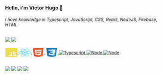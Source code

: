 ### Hello, i'm Victor Hugo 👋
###### <span>I have knowledge in Typescript, JavaScript, CSS, React, NodeJS, Firebase, HTML</span>
 <div>
  <a href="https://github.com/viktorhugodev">
  <img height="180em" src="https://github-readme-stats.vercel.app/api?username=viktorhugodev&show_icons=true&theme=dracula&include_all_commits=true&count_private=true"/>
  <img height="180em" src="https://github-readme-stats.vercel.app/api/top-langs/?username=viktorhugodev&layout=compact&langs_count=7&theme=dracula"/>
</div>
<div style="display: inline_block"><br>
  <img align="center" alt="Javascript" height="30" width="40" src="https://raw.githubusercontent.com/devicons/devicon/master/icons/javascript/javascript-plain.svg">
<!--   <img align="center" alt="Rafa-Ts" height="30" width="40" src="https://raw.githubusercontent.com/devicons/devicon/master/icons/typescript/typescript-plain.svg"> -->
  <img align="center" alt="React" height="30" width="40" src="https://raw.githubusercontent.com/devicons/devicon/master/icons/react/react-original.svg">
  <img align="center" alt="HTML" height="30" width="40" src="https://raw.githubusercontent.com/devicons/devicon/master/icons/html5/html5-original.svg">
  <img align="center" alt="CSS" height="30" width="40" src="https://raw.githubusercontent.com/devicons/devicon/master/icons/css3/css3-original.svg">

<img align="center" alt="Typescript" height="30" width="40" src="https://user-images.githubusercontent.com/85125378/156829600-2d888fd5-c2d9-4615-9d93-011b0dbc1d52.svg">
 <img align="center" alt="Node" height="30" width="40" src="https://user-images.githubusercontent.com/85125378/156829997-08398b90-ce63-4af2-b15d-096c1465075c.svg">
  <img align="center" alt="Node" height="30" width="40" src="https://user-images.githubusercontent.com/85125378/156830150-3019a830-58a1-45be-b6a0-1a6db06bf69b.svg">


 
##


  
  
 
<div> 
    <a href="https://instagram.com/viktorcorreia" target="_blank"><img src="https://img.shields.io/badge/-Instagram-%23E4405F?style=for-the-badge&logo=instagram&logoColor=white" target="_blank"></a> 	
 <a href="" target="_blank"><img src="https://img.shields.io/badge/Discord-7289DA?style=for-the-badge&logo=discord&logoColor=white" target="_blank"></a> 
  <a href = "mailto:viktorhugo.dev@gmail.com"><img src="https://img.shields.io/badge/-Gmail-%23333?style=for-the-badge&logo=gmail&logoColor=white" target="_blank"></a>
  <a href="https://www.linkedin.com/in/viktorhugodev/" target="_blank"><img src="https://img.shields.io/badge/-LinkedIn-%230077B5?style=for-the-badge&logo=linkedin&logoColor=white" target="_blank"></a> 
 
                                                                                                      
 
<!--   ![Snake animation](https://github.com/rafaballerini/rafaballerini/blob/output/github-contribution-grid-snake.svg) -->
 
</div>
